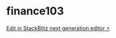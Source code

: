 # finance103

[Edit in StackBlitz next generation editor ⚡️](https://stackblitz.com/~/github.com/vallamost/finance103)